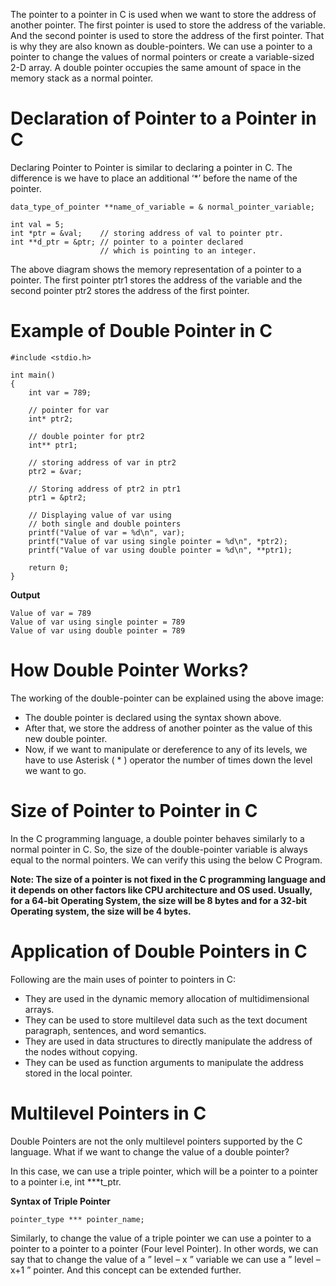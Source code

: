 The pointer to a pointer in C is used when we want to store the address of another pointer. The first pointer is used to store the address of the variable. And the second pointer is used to store the address of the first pointer. That is why they are also known as double-pointers. We can use a pointer to a pointer to change the values of normal pointers or create a variable-sized 2-D array. A double pointer occupies the same amount of space in the memory stack as a normal pointer.

# Declaration of Pointer to a Pointer in C
Declaring Pointer to Pointer is similar to declaring a pointer in C. The difference is we have to place an additional ‘*’ before the name of the pointer.
```
data_type_of_pointer **name_of_variable = & normal_pointer_variable;
```
```
int val = 5;
int *ptr = &val;    // storing address of val to pointer ptr.
int **d_ptr = &ptr; // pointer to a pointer declared
                    // which is pointing to an integer. 
```

The above diagram shows the memory representation of a pointer to a pointer. The first pointer ptr1 stores the address of the variable and the second pointer ptr2 stores the address of the first pointer.  

# Example of Double Pointer in C
```
#include <stdio.h>
 
int main()
{
    int var = 789;
 
    // pointer for var
    int* ptr2;
 
    // double pointer for ptr2
    int** ptr1;
 
    // storing address of var in ptr2
    ptr2 = &var;
 
    // Storing address of ptr2 in ptr1
    ptr1 = &ptr2;
 
    // Displaying value of var using
    // both single and double pointers
    printf("Value of var = %d\n", var);
    printf("Value of var using single pointer = %d\n", *ptr2);
    printf("Value of var using double pointer = %d\n", **ptr1);
 
    return 0;
}
```
**Output**
```
Value of var = 789
Value of var using single pointer = 789
Value of var using double pointer = 789
```

# How Double Pointer Works?
The working of the double-pointer can be explained using the above image:
* The double pointer is declared using the syntax shown above.
* After that, we store the address of another pointer as the value of this new double pointer.
* Now, if we want to manipulate or dereference to any of its levels, we have to use Asterisk ( * ) operator the number of times down the level we want to go.

# Size of Pointer to Pointer in C
In the C programming language, a double pointer behaves similarly to a normal pointer in C. So, the size of the double-pointer variable is always equal to the normal pointers. We can verify this using the below C Program.

**Note: The size of a pointer is not fixed in the C programming language and it depends on other factors like CPU architecture and OS used. Usually, for a 64-bit Operating System, the size will be 8 bytes and for a 32-bit Operating system, the size will be 4 bytes.**

# Application of Double Pointers in C
Following are the main uses of pointer to pointers in C:
* They are used in the dynamic memory allocation of multidimensional arrays.
* They can be used to store multilevel data such as the text document paragraph, sentences, and word semantics.
* They are used in data structures to directly manipulate the address of the nodes without copying.
* They can be used as function arguments to manipulate the address stored in the local pointer.

# Multilevel Pointers in C
Double Pointers are not the only multilevel pointers supported by the C language. What if we want to change the value of a double pointer?

In this case, we can use a triple pointer, which will be a pointer to a pointer to a pointer i.e, int ***t_ptr.

**Syntax of Triple Pointer**
```
pointer_type *** pointer_name;  
```

Similarly, to change the value of a triple pointer we can use a pointer to a pointer to a pointer to a pointer (Four level Pointer). In other words, we can say that to change the value of a ” level – x ” variable we can use a ” level – x+1 ” pointer. And this concept can be extended further.